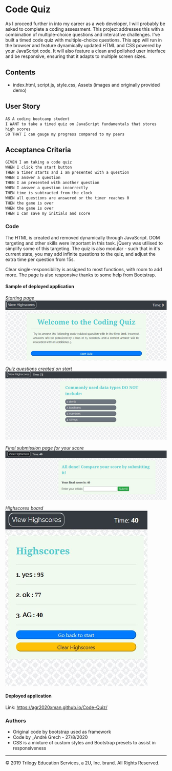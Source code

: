 # Code Quiz

As I proceed further in into my career as a web developer, I will probably be asked to complete a coding assessment. This project addresses this with a combination of multiple-choice questions and interactive challenges. I've built a timed code quiz with multiple-choice questions. This app will run in the browser and feature dynamically updated HTML and CSS powered by your JavaScript code. It will also feature a clean and polished user interface and be responsive, ensuring that it adapts to multiple screen sizes.

## Contents

- index.html, script.js, style.css, Assets (images and originally provided demo)

## User Story

```
AS A coding bootcamp student
I WANT to take a timed quiz on JavaScript fundamentals that stores high scores
SO THAT I can gauge my progress compared to my peers
```

## Acceptance Criteria

```
GIVEN I am taking a code quiz
WHEN I click the start button
THEN a timer starts and I am presented with a question
WHEN I answer a question
THEN I am presented with another question
WHEN I answer a question incorrectly
THEN time is subtracted from the clock
WHEN all questions are answered or the timer reaches 0
THEN the game is over
WHEN the game is over
THEN I can save my initials and score
```

### Code

The HTML is created and removed dynamically through JavaScript. DOM targeting and other skills were important in this task. jQuery was utilised to simplify some of this targeting.
The quiz is also modular - such that in it's current state, you may add infinite questions to the quiz, and adjust the extra time per question from 15s.

Clear single-responsibility is assigned to most functions, with room to add more. The page is also responsive thanks to some help from Bootstrap.

#### Sample of deployed application

_Starting page_
![](Assets/startpage.jpg)

_Quiz questions created on start_
![](Assets/quizquestions.jpg)

_Final submission page for your score_
![](Assets/finalsubmission.jpg)

_Highscores board_
![](Assets/highscores.jpg)

#### Deployed application

Link: https://agr2020xman.github.io/Code-Quiz/

### Authors

- Original code by bootstrap used as framework
- Code by \_Andr&eacute; Grech - 27/8/2020
- CSS is a mixture of custom styles and Bootstrap presets to assist in responsiveness

---

© 2019 Trilogy Education Services, a 2U, Inc. brand. All Rights Reserved.
